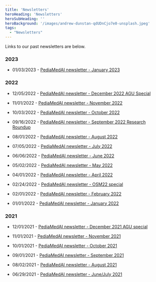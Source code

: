 ```yaml
---
title: 'Newsletters'
heroHeading: 'Newsletters'
heroSubHeading: ''
heroBackground: '/images/andrew-dunstan-qdUDnCjo7e0-unsplash.jpeg'
tags:
  - "Newsletters"
---
```



 Links to our past newsletters are below.

### 2023

* 01/03/2023 - [PediaMedAI newsletter - January 2023](https://mailchi.mp/5b801dd5a61a/m2lines-newsletter-january-2023)


### 2022

* 12/05/2022 - [PediaMedAI newsletter - December 2022 AGU Special](https://mailchi.mp/169d6f0c61f9/m2lines-december-newsletter-agu-special)

* 11/01/2022 - [PediaMedAI newsletter - November 2022](https://mailchi.mp/ea5545ba3ad9/m2lines-newsletter-november-2022)

* 10/03/2022 - [PediaMedAI newsletter - October 2022](https://mailchi.mp/1b79e3c3f118/m2lines-newsletter-october-2022)

* 09/16/2022 - [PediaMedAI newsletter - September 2022 Research Roundup](https://mailchi.mp/23f67eb58497/m2lines-september-newsletter)

* 08/01/2022 - [PediaMedAI newsletter - August 2022 ](https://mailchi.mp/de41e2fa4f3a/m2lines-august-2022)

* 07/05/2022 - [PediaMedAI newsletter - July 2022 ](https://mailchi.mp/559244aacd7f/m2lines-july-newsletter)

* 06/06/2022 - [PediaMedAI newsletter - June 2022 ](https://mailchi.mp/b6ce90c1f066/m2lines-june-2022-newsletter)

* 05/02/2022 - [PediaMedAI newsletter - May 2022 ](https://mailchi.mp/f1f185fede51/m2lines-may2022)

* 04/01/2022 - [PediaMedAI newsletter - April 2022](https://mailchi.mp/2db4ee09fcf6/m2lines-april-2022-newsletter)

* 02/24/2022 - [PediaMedAI newsletter - OSM22 special](https://mailchi.mp/11a5a98d21a3/m2lines-newsletter-osm22)

* 02/01/2022 -  [PediaMedAI newsletter - February 2022](https://mailchi.mp/cb9b5c06b78c/m2lines-february-2022)

* 01/01/2022 - [PediaMedAI newsletter - January 2022](https://mailchi.mp/a57b46b053b0/m2lines-january-2022)

### 2021 

* 12/01/2021 - [PediaMedAI newsletter - December 2021 AGU special](https://mailchi.mp/29ddfae980e7/m2lines-december-newsletter)

* 11/01/2021 - [PediaMedAI newsletter - November 2021](https://mailchi.mp/5ae317faf7e4/m2lines-november-newsletter)

* 10/01/2021 - [PediaMedAI newsletter - October 2021](https://mailchi.mp/c3af749bf3ea/m2lines-october-newsletter)

* 09/01/2021 - [PediaMedAI newsletter - September 2021](https://mailchi.mp/51a1b976f492/m2lines-newsletter)

* 08/02/2021 - [PediaMedAI newsletter - August 2021](https://mailchi.mp/6c353c6991e5/m2lines-august-newsletter)

* 06/29/2021 - [PediaMedAI newsletter - June/July 2021](https://mailchi.mp/1fabec1cb5be/m2lines) 
 

